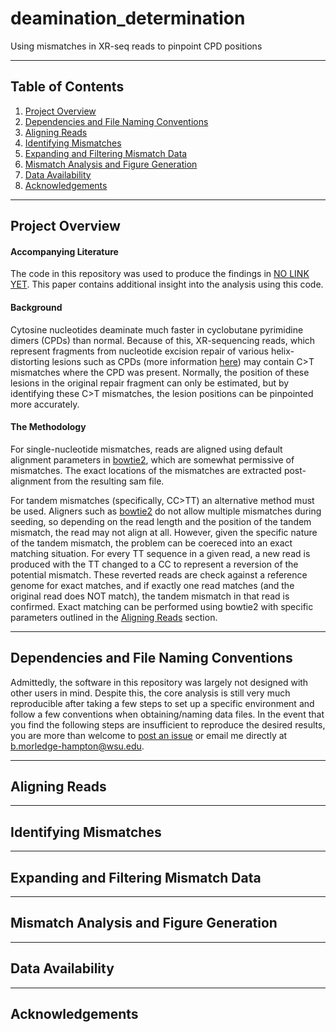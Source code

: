 # deamination_determination
Using mismatches in XR-seq reads to pinpoint CPD positions
***

## Table of Contents
1. [Project Overview](#project-overview)
2. [Dependencies and File Naming Conventions](#dependencies-and-file-naming-conventions)
3. [Aligning Reads](#aligning-reads)
4. [Identifying Mismatches](#identifying-mismatches)
5. [Expanding and Filtering Mismatch Data](#expanding-and-filtering-mismatch-data)
6. [Mismatch Analysis and Figure Generation](#mismatch-analysis-and-figure-generation)
7. [Data Availability](#data-availability)
8. [Acknowledgements](#acknowledgements)
***

## Project Overview

#### Accompanying Literature
The code in this repository was used to produce the findings in [NO LINK YET](). This paper contains additional insight into the analysis using this code.

#### Background
Cytosine nucleotides deaminate much faster in cyclobutane pyrimidine dimers (CPDs) than normal. Because of this, XR-sequencing reads, which represent fragments from nucleotide excision repair of various helix-distorting lesions such as CPDs (more information [here](http://genesdev.cshlp.org/content/29/9/948)) may contain C>T mismatches where the CPD was present. Normally, the position of these lesions in the original repair fragment can only be estimated, but by identifying these C>T mismatches, the lesion positions can be pinpointed more accurately.

#### The Methodology
For single-nucleotide mismatches, reads are aligned using default alignment parameters in [bowtie2](http://bowtie-bio.sourceforge.net/bowtie2/index.shtml), which are somewhat permissive of mismatches. The exact locations of the mismatches are extracted post-alignment from the resulting sam file.

For tandem mismatches (specifically, CC>TT) an alternative method must be used. Aligners such as [bowtie2](http://bowtie-bio.sourceforge.net/bowtie2/index.shtml) do not allow multiple mismatches during seeding, so depending on the read length and the position of the tandem mismatch, the read may not align at all. However, given the specific nature of the tandem mismatch, the problem can be coereced into an exact matching situation. For every TT sequence in a given read, a new read is produced with the TT changed to a CC to represent a reversion of the potential mismatch. These reverted reads are check against a reference genome for exact matches, and if exactly one read matches (and the original read does NOT match), the tandem mismatch in that read is confirmed. Exact matching can be performed using bowtie2 with specific parameters outlined in the [Aligning Reads](#aligning-reads) section.
***

## Dependencies and File Naming Conventions
Admittedly, the software in this repository was largely not designed with other users in mind. Despite this, the core analysis is still very much reproducible after taking a few steps to set up a specific environment and follow a few conventions when obtaining/naming data files. In the event that you find the following steps are insufficient to reproduce the desired results, you are more than welcome to [post an issue](../../issues) or email me directly at b.morledge-hampton@wsu.edu.
***

## Aligning Reads
***

## Identifying Mismatches
***

## Expanding and Filtering Mismatch Data
***

## Mismatch Analysis and Figure Generation
***

## Data Availability
***

## Acknowledgements
